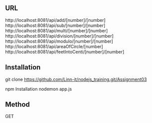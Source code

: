
## URL

http://localhost:8081/api/add/[number]/[number]
http://localhost:8081/api/sub/[number]/[number]
http://localhost:8081/api/multi/[number]/[number]
http://localhost:8081/api/division/[number]/[number]
http://localhost:8081/api/modulo/[number]/[number]
http://localhost:8081/api/areaOfCircle/[number]
http://localhost:8081/api/feetIntoCenti/[number]/[number]
## Installation

git clone https://github.com/Linn-it/nodejs_training.git/Assignment03

npm Installation
nodemon app.js

    
## Method

GET